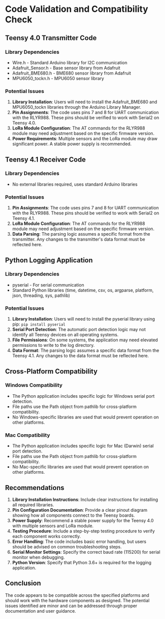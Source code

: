 # Code Validation and Compatibility Check

## Teensy 4.0 Transmitter Code

### Library Dependencies
- Wire.h - Standard Arduino library for I2C communication
- Adafruit_Sensor.h - Base sensor library from Adafruit
- Adafruit_BME680.h - BME680 sensor library from Adafruit
- MPU6050_tockn.h - MPU6050 sensor library

### Potential Issues
1. **Library Installation**: Users will need to install the Adafruit_BME680 and MPU6050_tockn libraries through the Arduino Library Manager.
2. **Pin Assignments**: The code uses pins 7 and 8 for UART communication with the RLYR988. These pins should be verified to work with Serial2 on Teensy 4.0.
3. **LoRa Module Configuration**: The AT commands for the RLYR988 module may need adjustment based on the specific firmware version.
4. **Power Requirements**: Multiple sensors and the LoRa module may draw significant power. A stable power supply is recommended.

## Teensy 4.1 Receiver Code

### Library Dependencies
- No external libraries required, uses standard Arduino libraries

### Potential Issues
1. **Pin Assignments**: The code uses pins 7 and 8 for UART communication with the RLYR988. These pins should be verified to work with Serial2 on Teensy 4.1.
2. **LoRa Module Configuration**: The AT commands for the RLYR988 module may need adjustment based on the specific firmware version.
3. **Data Parsing**: The parsing logic assumes a specific format from the transmitter. Any changes to the transmitter's data format must be reflected here.

## Python Logging Application

### Library Dependencies
- pyserial - For serial communication
- Standard Python libraries (time, datetime, csv, os, argparse, platform, json, threading, sys, pathlib)

### Potential Issues
1. **Library Installation**: Users will need to install the pyserial library using pip: `pip install pyserial`
2. **Serial Port Detection**: The automatic port detection logic may not identify all Teensy devices on all operating systems.
3. **File Permissions**: On some systems, the application may need elevated permissions to write to the log directory.
4. **Data Format**: The parsing logic assumes a specific data format from the Teensy 4.1. Any changes to the data format must be reflected here.

## Cross-Platform Compatibility

### Windows Compatibility
- The Python application includes specific logic for Windows serial port detection.
- File paths use the Path object from pathlib for cross-platform compatibility.
- No Windows-specific libraries are used that would prevent operation on other platforms.

### Mac Compatibility
- The Python application includes specific logic for Mac (Darwin) serial port detection.
- File paths use the Path object from pathlib for cross-platform compatibility.
- No Mac-specific libraries are used that would prevent operation on other platforms.

## Recommendations

1. **Library Installation Instructions**: Include clear instructions for installing all required libraries.
2. **Pin Configuration Documentation**: Provide a clear pinout diagram showing how all components connect to the Teensy boards.
3. **Power Supply**: Recommend a stable power supply for the Teensy 4.0 with multiple sensors and LoRa module.
4. **Testing Procedure**: Include a step-by-step testing procedure to verify each component works correctly.
5. **Error Handling**: The code includes basic error handling, but users should be advised on common troubleshooting steps.
6. **Serial Monitor Settings**: Specify the correct baud rate (115200) for serial monitor when debugging.
7. **Python Version**: Specify that Python 3.6+ is required for the logging application.

## Conclusion

The code appears to be compatible across the specified platforms and should work with the hardware components as designed. The potential issues identified are minor and can be addressed through proper documentation and user guidance.
